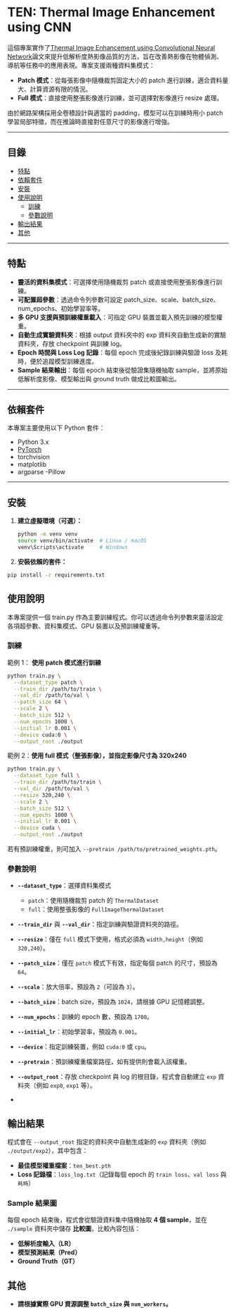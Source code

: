 ﻿# TEN: Thermal Image Enhancement using CNN

這個專案實作了[Thermal Image Enhancement using Convolutional Neural Network](https://ieeexplore.ieee.org/document/7759059)論文來提升低解析度熱影像品質的方法，旨在改善熱影像在物體偵測、導航等任務中的應用表現。專案支援兩種資料集模式：

- **Patch 模式**：從每張影像中隨機裁剪固定大小的 patch 進行訓練，適合資料量大、計算資源有限的情況。
- **Full 模式**：直接使用整張影像進行訓練，並可選擇對影像進行 resize 處理。

由於網路架構採用全卷積設計與適當的 padding，模型可以在訓練時用小 patch 學習局部特徵，而在推論時直接對任意尺寸的影像進行增強。

---

## 目錄

- [特點](#特點)
- [依賴套件](#依賴套件)
- [安裝](#安裝)
- [使用說明](#使用說明)
  - [訓練](#訓練)
  - [參數說明](#參數說明)
- [輸出結果](#輸出結果)
- [其他](#其他)

---

## 特點

- **靈活的資料集模式**：可選擇使用隨機裁剪 patch 或直接使用整張影像進行訓練。
- **可配置超參數**：透過命令列參數可設定 patch_size、scale、batch_size、num_epochs、初始學習率等。
- **多 GPU 支援與預訓練權重載入**：可指定 GPU 裝置並載入預先訓練的模型權重。
- **自動生成實驗資料夾**：根據 output 資料夾中的 exp 資料夾自動生成新的實驗資料夾，存放 checkpoint 與訓練 log。
- **Epoch 時間與 Loss Log 記錄**：每個 epoch 完成後紀錄訓練與驗證 loss 及耗時，便於追蹤模型訓練進度。
- **Sample 結果輸出**：每個 epoch 結束後從驗證集隨機抽取 sample，並將原始低解析度影像、模型輸出與 ground truth 做成比較圖輸出。

---

## 依賴套件

本專案主要使用以下 Python 套件：

- Python 3.x
- [PyTorch](https://pytorch.org/)
- torchvision
- matplotlib
- argparse
-Pillow

---

## 安裝

1. **建立虛擬環境（可選）：**

   ```bash
   python -m venv venv
   source venv/bin/activate  # Linux / macOS
   venv\Scripts\activate     # Windows
   ```
 
2. **安裝依賴的套件：**
  ```bash
  pip install -r requirements.txt
  ```

## 使用說明
本專案提供一個 train.py 作為主要訓練程式。你可以透過命令列參數來靈活設定各項超參數、資料集模式、GPU 裝置以及預訓練權重等。

### 訓練
範例 1： **使用 patch 模式進行訓練**
  ```bash
  python train.py \
    --dataset_type patch \
    --train_dir /path/to/train \
    --val_dir /path/to/val \
    --patch_size 64 \
    --scale 2 \
    --batch_size 512 \
    --num_epochs 1000 \
    --initial_lr 0.001 \
    --device cuda:0 \
    --output_root ./output
  ```
範例 2：**使用 full 模式（整張影像），並指定影像尺寸為 320x240**
  ```bash
  python train.py \
    --dataset_type full \
    --train_dir /path/to/train \
    --val_dir /path/to/val \
    --resize 320,240 \
    --scale 2 \
    --batch_size 512 \
    --num_epochs 1000 \
    --initial_lr 0.001 \
    --device cuda \
    --output_root ./output
  ```
若有預訓練權重，則可加入 `--pretrain /path/to/pretrained_weights.pth`。

### 參數說明

- **`--dataset_type`**：選擇資料集模式  
  - `patch`：使用隨機裁剪 patch 的 `ThermalDataset`  
  - `full`：使用整張影像的 `FullImageThermalDataset`  

- **`--train_dir`** 與 **`--val_dir`**：指定訓練與驗證資料夾的路徑。

- **`--resize`**：僅在 `full` 模式下使用，格式必須為 `width,height`（例如 `320,240`）。

- **`--patch_size`**：僅在 `patch` 模式下有效，指定每個 patch 的尺寸，預設為 `64`。

- **`--scale`**：放大倍率，預設為 `2`（可設為 `3`）。

- **`--batch_size`**：batch size，預設為 `1024`，請根據 GPU 記憶體調整。

- **`--num_epochs`**：訓練的 epoch 數，預設為 `1700`。

- **`--initial_lr`**：初始學習率，預設為 `0.001`。

- **`--device`**：指定訓練裝置，例如 `cuda:0` 或 `cpu`。

- **`--pretrain`**：預訓練權重檔案路徑，如有提供則會載入該權重。

- **`--output_root`**：存放 checkpoint 與 log 的根目錄，程式會自動建立 `exp` 資料夾（例如 `exp0`, `exp1` 等）。
- 
## 輸出結果
程式會在 `--output_root` 指定的資料夾中自動生成新的 `exp` 資料夾（例如 `./output/exp2`），其中包含：
- **最佳模型權重檔案**：`ten_best.pth`
- **Loss 記錄檔**：`loss_log.txt`（記錄每個 epoch 的 `train loss`、`val loss` 與 `耗時`）

### Sample 結果圖

每個 epoch 結束後，程式會從驗證資料集中隨機抽取 **4 個 sample**，並在 `./sample` 資料夾中儲存 **比較圖**，比較內容包括：
- **低解析度輸入（LR）**
- **模型預測結果（Pred）**
- **Ground Truth（GT）**
## 其他
- **請根據實際 GPU 資源調整 `batch_size` 與 `num_workers`。**
